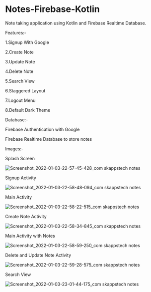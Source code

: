 # Notes-Firebase-Kotlin
Note taking application using Kotlin and Firebase Realtime Database.

Features:-

1.Signup With Google

2.Create Note

3.Update Note

4.Delete Note

5.Search View

6.Staggered Layout

7.Logout Menu

8.Default Dark Theme

Database:-

Firebase Authentication with Google

Firebase Realtime Database to store notes



Images:- 

Splash Screen

![Screenshot_2022-01-03-22-57-45-428_com skappstech notes](https://user-images.githubusercontent.com/96992199/147961481-b4a814fd-7907-410d-859b-9aa52bc10c7e.jpg)

Signup Activity

![Screenshot_2022-01-03-22-58-48-094_com skappstech notes](https://user-images.githubusercontent.com/96992199/147961870-b16c3c8d-c623-4296-97f2-60c0fe901258.jpg)

Main Activity

![Screenshot_2022-01-03-22-58-22-515_com skappstech notes](https://user-images.githubusercontent.com/96992199/147961915-6e1306a1-9784-40f8-be5d-94d2218718cc.jpg)

Create Note Activity

![Screenshot_2022-01-03-22-58-34-845_com skappstech notes](https://user-images.githubusercontent.com/96992199/147961934-d9be7310-a1bd-47e3-981f-62221b7256a1.jpg)

Main Activity with Notes

![Screenshot_2022-01-03-22-58-59-250_com skappstech notes](https://user-images.githubusercontent.com/96992199/147962064-1af74357-b333-47da-b520-efc7285bf939.jpg)

Delete and Update Note Activity

![Screenshot_2022-01-03-22-59-28-575_com skappstech notes](https://user-images.githubusercontent.com/96992199/147961948-26c2ceda-9838-402c-9939-df574cf85e79.jpg)

Search View

![Screenshot_2022-01-03-23-01-44-175_com skappstech notes](https://user-images.githubusercontent.com/96992199/147961961-b1ea7c18-46d9-4a5b-807a-c1cb801457bd.jpg)
